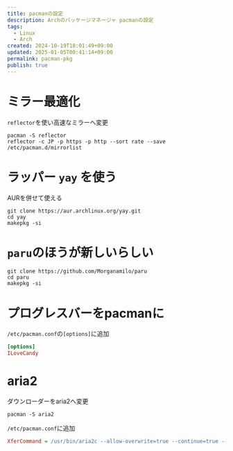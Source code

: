 ```yaml
---
title: pacmanの設定
description: Archのパッケージマネージャ pacmanの設定
tags:
  - Linux
  - Arch
created: 2024-10-19T18:01:49+09:00
updated: 2025-01-05T00:41:14+09:00
permalink: pacman-pkg
publish: true
---
```


# ミラー最適化

`reflector`を使い高速なミラーへ変更

```
pacman -S reflector
reflector -c JP -p https -p http --sort rate --save /etc/pacman.d/mirrorlist
```

# ラッパー `yay` を使う

AURを併せて使える

```
git clone https://aur.archlinux.org/yay.git
cd yay
makepkg -si
```

# `paru`のほうが新しいらしい

```
git clone https://github.com/Morganamilo/paru
cd paru
makepkg -si
```

# プログレスバーをpacmanに

`/etc/pacman.conf`の`[options]`に追加

```ini
[options]
ILoveCandy
```

# aria2

ダウンローダーをaria2へ変更

```
pacman -S aria2
```

`/etc/pacman.conf`に追加

```ini
XferCommand = /usr/bin/aria2c --allow-overwrite=true --continue=true --file-allocation=none --log-level=error --max-tries=2 --max-connection-per-server=2 --max-file-not-found=5 --min-split-size=5M --no-conf --remote-time=true --summary-interval=60 --timeout=5 --dir=/ --out %o %u
```
